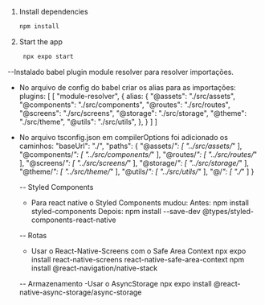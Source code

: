 1. Install dependencies

   ```bash
   npm install
   ```

2. Start the app

   ```bash
    npx expo start
   ```

--Instalado babel plugin module resolver para resolver importações.
- No arquivo de config do babel criar os alias para as importações:
   plugins: [
		[
         "module-resolver",
         {
            alias: {
               "@assets": "./src/assets",
               "@components": "./src/components",
               "@routes": "./src/routes",
               "@screens": "./src/screens",
               "@storage": "./src/storage",
               "@theme": "./src/theme",
               "@utils": "./src/utils",
            },
         }
      ]
   ]
- No arquivo tsconfig.json em compilerOptions foi adicionado os caminhos:
   "baseUrl": "./",
   "paths": {
      "@assets/*": [
        "../src/assets/*"
      ],
      "@components/*": [
        "../src/components/*"
      ],
      "@routes/*": [
        "../src/routes/*"
      ],
      "@screens/*": [
        "../src/screens/*"
      ],
      "@storage/*": [
        "../src/storage/*"
      ],
      "@theme/*": [
        "../src/theme/*"
      ],
      "@utils/*": [
        "../src/utils/*"
      ],
      "@/*": [
        "./*"
      ]
   }

   -- Styled Components
   - Para react native o Styled Components mudou: 
   Antes: npm install styled-components
   Depois: npm install --save-dev @types/styled-components-react-native

   -- Rotas
   - Usar o React-Native-Screens com o Safe Area Context
   npx expo install react-native-screens react-native-safe-area-context
   npm install @react-navigation/native-stack

   -- Armazenamento
   -Usar o AsyncStorage
   npx expo install @react-native-async-storage/async-storage